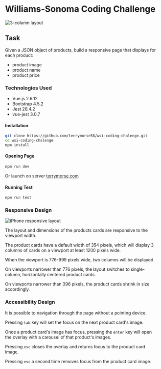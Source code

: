 # Williams-Sonoma Coding Challenge #

![3-column layout](https://terrymorse.com/public/wscc-3-column.png "3-column
 layout")

## Task ##

Given a JSON object of products, build a responsive page that displays for each
 product:

* product image
* product name
* product price


### Technologies Used ###

* Vue.js 2.6.12
* Bootstrap 4.5.2
* Jest 26.4.2
* vue-jest 3.0.7

#### Installation ####

```bash
git clone https://github.com/terrymorse58/wsi-coding-chalenge.git
cd wsi-coding-chalenge
npm install
```
#### Opening Page ###
```bash
npm run dev
```
Or launch on server
[terrymorse.com](https://terrymorse.com/private/wsicodechallenge/index.html)

#### Running Test ####
```bash
npm run test
```

### Responsive Design ###

![iPhone responsive layout](https://terrymorse.com/public/wsicc-iphone.png "3
-column
 layout")


The layout and dimensions of the products cards are responsive to the viewport
 width.
 
The product cards have a default width of 354 pixels, which will display 3
 columns of cards on a viewport at least 1200 pixels wide.
 
 When the viewport is 776-999 pixels wide, two columns will be
  displayed. 
 
On viewports narrower than 776 pixels, the layout switches to single-column, horizontally centered product cards.
 
 On viewports narrower than 396 pixels, the product cards shrink in size
  accordingly.

### Accessibility Design ###

It is possible to navigation through the page without a pointing device.

Pressing `tab` key will set the focus on the next product card's image.

Once a product card's image has focus, pressing the `enter` key will open the
 overlay with a carousel of that product's images.
 
 Pressing `esc` closes the overlay and returns focus to the product card image.
 
 Pressing `esc` a second time removes focus from the product card image.
